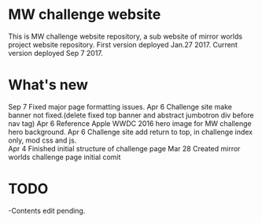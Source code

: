 # MW challenge website
This is MW challenge website repository, a sub website of mirror worlds project website repository. 
First version deployed Jan.27 2017. Current version deployed Sep 7 2017.

# What's new
Sep 7 Fixed major page formatting issues. 
Apr 6 Challenge site make banner not fixed.(delete fixed top banner and abstract jumbotron div before nav tag) 
Apr 6 Reference Apple WWDC 2016 hero image for MW challenge hero background.
Apr 6 Challenge site add return to top, in challenge index only, mod css and js.  
Apr 4 Finished initial structure of challenge page
Mar 28 Created mirror worlds challenge page initial comit 

# TODO
-Contents edit pending.







